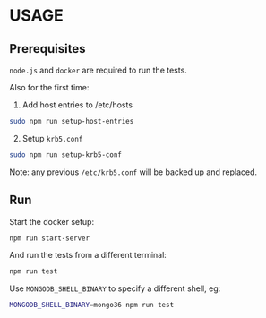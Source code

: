 # USAGE

## Prerequisites

`node.js` and `docker` are required to run the tests.

Also for the first time:

1. Add host entries to /etc/hosts

``` sh
sudo npm run setup-host-entries
```

2. Setup `krb5.conf`

``` sh
sudo npm run setup-krb5-conf
```

Note: any previous `/etc/krb5.conf` will be backed up and replaced.

## Run

Start the docker setup:

``` sh
npm run start-server
```

And run the tests from a different terminal:

``` sh
npm run test
```

Use `MONGODB_SHELL_BINARY` to specify a different shell, eg:

``` sh
MONGODB_SHELL_BINARY=mongo36 npm run test
```
